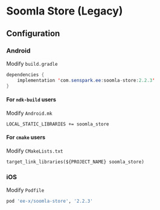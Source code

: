 # Soomla Store (Legacy)
## Configuration
### Android
Modify `build.gradle`
```java
dependencies {
    implementation 'com.senspark.ee:soomla-store:2.2.3'
}
```

#### For `ndk-build` users
Modify `Android.mk`
```
LOCAL_STATIC_LIBRARIES += soomla_store
```

#### For `cmake` users
Modify `CMakeLists.txt`
```
target_link_libraries(${PROJECT_NAME} soomla_store)
```

### iOS
Modify `Podfile`
```ruby
pod 'ee-x/soomla-store', '2.2.3'
```